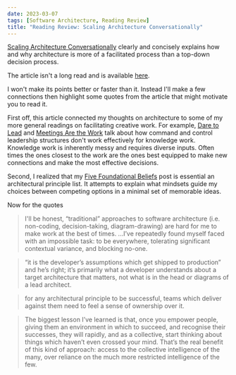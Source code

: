 ```yaml
---
date: 2023-03-07
tags: [Software Architecture, Reading Review]
title: "Reading Review: Scaling Architecture Conversationally"
---
```


[Scaling Architecture Conversationally](https://martinfowler.com/articles/scaling-architecture-conversationally.html#principles) clearly and concisely explains how and why architecture is more of a facilitated process than a top-down decision process.
<!--more-->

The article isn't a long read and is available [here](https://martinfowler.com/articles/scaling-architecture-conversationally.html#principles).

I won't make its points better or faster than it. Instead I'll make a few connections then highlight some quotes from the article that might motivate you to read it.

First off, this article connected my thoughts on architecture to some of my more general readings on facilitating creative work. For example, [Dare to Lead](https://brenebrown.com/hubs/dare-to-lead/) and [Meetings Are the Work](https://spencerfarley.com/2022/10/21/five-foundational-beliefs/) talk about how command and control leadership structures don't work effectively for knowledge work. Knowledge work is inherently messy and requires diverse inputs. Often times the ones closest to the work are the ones best equipped to make new connections and make the most effective decisions.

Second, I realized that my [Five Foundational Beliefs](../posts/2022-10-21-Five-Foundational-Beliefs.md) post is essential an architectural principle list. It attempts to explain what mindsets guide my choices between competing options in a minimal set of memorable ideas.

Now for the quotes

> I'll be honest, “traditional” approaches to software architecture (i.e. non-coding, decision-taking, diagram-drawing) are hard for me to make work at the best of times. ...I’ve repeatedly found myself faced with an impossible task: to be everywhere, tolerating significant contextual variance, and blocking no-one.

> “it is the developer’s assumptions which get shipped to production” and he’s right; it’s primarily what a developer understands about a target architecture that matters, not what is in the head or diagrams of a lead architect.

> for any architectural principle to be successful, teams which deliver against them need to feel a sense of ownership over it.

> The biggest lesson I’ve learned is that, once you empower people, giving them an environment in which to succeed, and recognise their successes, they will rapidly, and as a collective, start thinking about things which haven’t even crossed your mind. That’s the real benefit of this kind of approach: access to the collective intelligence of the many, over reliance on the much more restricted intelligence of the few.



